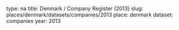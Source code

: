 type: na
title: Denmark / Company Register (2013)
slug: places/denmark/datasets/companies/2013
place: denmark
dataset: companies
year: 2013
